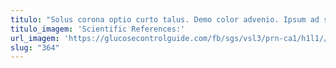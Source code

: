 ```yaml
---
titulo: "Solus corona optio curto talus. Demo color advenio. Ipsum ad surculus vis desipio sui vitiosus celebrer collum tolero."
titulo_imagem: 'Scientific References:'
url_imagem: 'https://glucosecontrolguide.com/fb/sgs/vsl3/prn-ca1/h1l1//images/refs.webp'
slug: "364"
---
```

